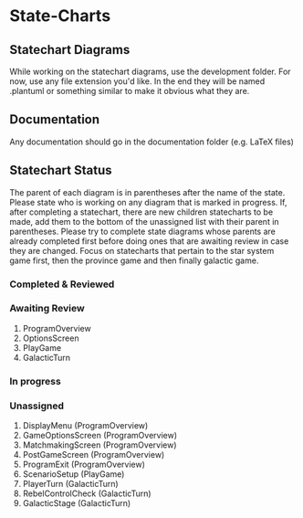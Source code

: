 # State-Charts

## Statechart Diagrams
While working on the statechart diagrams, use the development folder.
For now, use any file extension you'd like.  In the end they will be named .plantuml or something similar to make it obvious what they are.

## Documentation
Any documentation should go in the documentation folder (e.g. LaTeX files)

## Statechart Status
The parent of each diagram is in parentheses after the name of the state.
Please state who is working on any diagram that is marked in progress.
If, after completing a statechart, there are new children statecharts to be made, add them to the bottom of the unassigned list with their parent in parentheses.
Please try to complete state diagrams whose parents are already completed first before doing ones that are awaiting review in case they are changed.
Focus on statecharts that pertain to the star system game first, then the province game and then finally galactic game.

### Completed & Reviewed

### Awaiting Review
 1.  ProgramOverview
 1.  OptionsScreen
 1.  PlayGame
 1.  GalacticTurn

### In progress

### Unassigned
 1.  DisplayMenu (ProgramOverview)
 1.  GameOptionsScreen (ProgramOverview)
 1.  MatchmakingScreen (ProgramOverview)
 1.  PostGameScreen (ProgramOverview)
 1.  ProgramExit (ProgramOverview)
 1.  ScenarioSetup (PlayGame)
 1.  PlayerTurn (GalacticTurn)
 1.  RebelControlCheck (GalacticTurn)
 1.  GalacticStage (GalacticTurn)